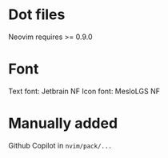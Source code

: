 # Dot files

Neovim requires >= 0.9.0

# Font

Text font: Jetbrain NF
Icon font: MesloLGS NF

# Manually added

Github Copilot in `nvim/pack/...`
